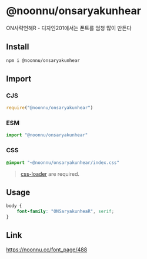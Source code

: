 # @noonnu/onsaryakunhear
ON사략언해R - 디자인201에서는 폰트를 엄청 많이 만든다

## Install
```sh
npm i @noonnu/onsaryakunhear
```
## Import
### CJS
```js
require("@noonnu/onsaryakunhear")
```
### ESM
```js
import "@noonnu/onsaryakunhear"
```
### CSS 
```css
@import "~@noonnu/onsaryakunhear/index.css"
```
> [css-loader](https://github.com/webpack-contrib/css-loader) are required.

## Usage
```css
body {
    font-family: "ONSaryakunheaR", serif;
}
```

## Link
https://noonnu.cc/font_page/488